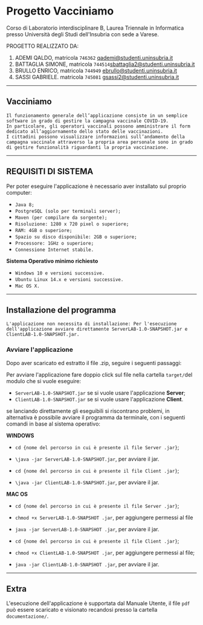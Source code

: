 # Progetto Vacciniamo 
Corso di Laboratorio interdisciplinare B, Laurea Triennale in Informatica presso Università degli Studi dell'Insubria con sede a Varese.

PROGETTO REALIZZATO DA:

1. ADEMI QALDO, matricola `746362` [qademi@studenti.uninsubria.it](mailto:qademi@studenti.uninsubria.it)
2. BATTAGLIA SIMONE, matricola `744514`[sbattaglia2@studenti.uninsubria.it](mailto:sbattaglia2@studenti.uninsubria.it)
3. BRULLO ENRICO, matricola `744949` [ebrullo@studenti.uninsubria.it](mailto:ebrullo@studenti.uninsubria.it)
4. SASSI GABRIELE. matricola `745081` [gsassi2@studenti.uninsubria.it](mailto:gsassi2@studenti.uninsubria.it)
---------------------------------------------------------------------------


## Vacciniamo
```
Il funzionamento generale dell’applicazione consiste in un semplice software in grado di gestire la campagna vaccinale COVID-19. 
In particolare, gli operatori vaccinali possono amministrare il form dedicato all’aggiornamento dello stato delle vaccinazioni. 
I cittadini possono visualizzare informazioni sull’andamento della campagna vaccinale attraverso la propria area personale sono in grado di gestire funzionalità riguardanti la propria vaccinazione.
```
---------------------------------------------------------------------------

## REQUISITI DI SISTEMA

Per poter eseguire l'applicazione è necessario aver installato sul proprio computer:

* `Java 8;`
* `PostgreSQL (solo per terminali server);`
* `Maven (per compilare da sorgente);`
* `Risoluzione: 1280 x 720 pixel o superiore;`
* `RAM: 4GB o superiore;`
* `Spazio su disco disponibile: 2GB o superiore;`
* `Processore: 1GHz o superiore;`
* `Connessione Internet stabile.`

**Sistema Operativo minimo richiesto**

* `Windows 10 e versioni successive.`
* `Ubuntu Linux 14.x e versioni successive.`
* `Mac OS X.`
---------------------------------------------------------------------------

## Installazione del programma
```
L'applicazione non necessita di installazione: Per l'esecuzione dell'applicazione avviare direttamente ServerLAB-1.0-SNAPSHOT.jar e ClientLAB-1.0-SNAPSHOT.jar.
```

### Avviare l'applicazione 
Dopo aver scaricato ed estratto il file .zip, seguire i seguenti passaggi:

Per avviare l'applicazione fare doppio click sul file nella cartella `target/`del modulo che si vuole eseguire:

* `ServerLAB-1.0-SNAPSHOT.jar` se si vuole usare l'applicazione **Server**;
* `ClientLAB-1.0-SNAPSHOT.jar` se si vuole usare l'applicazione **Client**.

se lanciando direttamente gli eseguibili si riscontrano problemi, in alternativa è possibile avviare il programma da terminale, con i seguenti comandi in base al sistema operativo: 

**WINDOWS**
* `cd {nome del percorso in cui è presente il file Server .jar}`;
* `\java -jar ServerLAB-1.0-SNAPSHOT.jar`, per avviare il jar. 

* `cd {nome del percorso in cui è presente il file Client .jar}`;
* `\java -jar ClientLAB-1.0-SNAPSHOT.jar`, per avviare il jar. 

**MAC OS**
* `cd {nome del percorso in cui è presente il file Server .jar}`;
* `chmod +x ServerLAB-1.0-SNAPSHOT .jar`, per aggiungere permessi al file
* `java -jar ServerLAB-1.0-SNAPSHOT .jar`, per avviare il jar.

* `cd {nome del percorso in cui è presente il file Client .jar}`;
* `chmod +x ClientLAB-1.0-SNAPSHOT .jar`, per aggiungere permessi al file;
* `java -jar ClientLAB-1.0-SNAPSHOT .jar`, per avviare il jar.
---------------------------------------------------------------------------

## Extra
L'esecuzione dell'applicazione è supportata dal Manuale Utente, il file `pdf` può essere scaricato e visionato recandosi presso la cartella `documentazione/`.